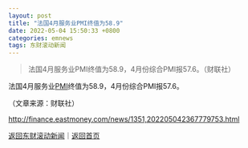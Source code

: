 ```yaml
---
layout: post
title: "法国4月服务业PMI终值为58.9"
date: 2022-05-04 15:50:33 +0800
categories: emnews
tags: 东财滚动新闻
---
```

> 法国4月服务业PMI终值为58.9，4月份综合PMI报57.6。（财联社）

<p>法国4月服务业<span id="Info.340"><a href="http://data.eastmoney.com/cjsj/pmi.html" class="infokey">PMI</a></span>终值为58.9，4月份综合PMI报57.6。</p><p class="em_media">（文章来源：财联社）</p>

<http://finance.eastmoney.com/news/1351,202205042367779753.html>

[返回东财滚动新闻](//finews.withounder.com/emnews/)｜[返回首页](//finews.withounder.com/)